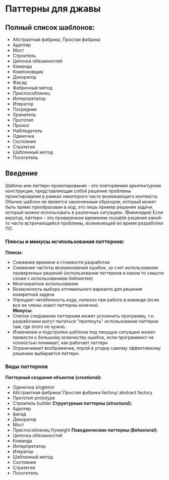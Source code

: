 # Паттерны для джавы
## Полный список шаблонов:
- Абстрактная фабрика, Простая фабрика
- Адаптер
- Мост
- Строитель
- Цепочка обязанностей
- Команда
- Компоновщик
- Декоратор
- Фасад
- Фабричный метод
- Приспособленец
- Интерпретатор
- Итератор
- Посредник
- Хранитель
- Прототип
- Прокси
- Наблюдатель
- Одиночка
- Состояние
- Стратегия
- Шаблонный метод
- Посетитель
## Введение
Шаблон или паттерн проектирования - это повторяемая архитектурная конструкция, представляющая собой решение проблемы проектирования в рамках некоторого часто возникающего контекста. Обычно шаблон не является законченным образцом, который может быть прямо преобразован в код; это лишь пример решения задачи, который можно использовать в различных ситуациях. (Википедия)
Если вкратце, паттерн - это проверенное временем reusable решение какой-то часто встречающейся проблемы, возникающей во время разработки ПО. 
### Плюсы и минусы исчпользования паттернов:
**Плюсы:**
* Снижение времени и стоимости разработки
* Снижение частоты возникновения ошибок, за счет использования проверенных решений (использование паттернов в каком то смысле схоже с использованием библиотек)
* Многократное использование
* Возможность выбора оптимального варианта для решения конкретной задачи
* Упрощает читабелность кода, полезно при работе в команде (если все ее члены знают паттерны конечно)
<br> **Минусы:**
* Слепое следование паттернам может усложнить программу, т.к. разрабочики могут пытаться "притянуть" использование паттерна там, где этого не нужно.
* Изменение и подстройка шаблона под текущую ситуацию может привести к большому количеству ошибок, если программист не полностью понимает, как работает паттерн
* Ограничивает воображение, порой в угодну самому эффективному решению выбирается паттерн.
### Виды паттернов
**Паттерный создания объектов (creational):**
* Одиночка singleton
* Абстрактная фабрика/ Простая фабрика factory/ abstract factory
* Прототип prototype
* Строитель builder
**Структурные паттерны (structural):**
* Адаптер
* фасад
* Декоратор
* Мост
* Приспособленец flyweight
**Поведенческие паттерны (Behavioral):**
* Цепочка обязанностей
* Команда
* Интерпретатор
* Итератор
* Шаблонный метод
* Состояние
* Стратегия
* Посетитель

